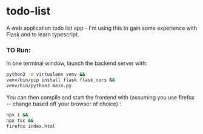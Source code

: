 # todo-list
A web application todo list app - I'm using this to gain some experience
with Flask and to learn typescript.

### TO Run:
In one terminal window, launch the backend server with:

``` bash
python3 -m virtualenv venv &&
venv/bin/pip install flask flask_cors &&
venv/bin/python3 main.py
```

You can then compile and start the frontend with (assuming you use firefox -- 
change based off your browser of choice) :

``` bash
npx i &&
npx tsc &&
firefox index.html
```
